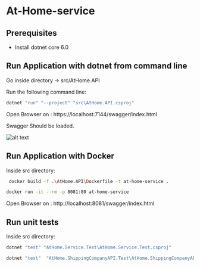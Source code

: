 # At-Home-service
## Prerequisites

- Install dotnet core 6.0

## Run Application with dotnet from command line

Go inside directory -> src/AtHome.API

Run the following command line:

```bash
dotnet "run" "--project" "src\AtHome.API.csproj"
```
Open Browser on : https://localhost:7144/swagger/index.html

Swagger Should be loaded.

![alt text](https://github.com/pablosangueza/at-home-service/blob/main/doc-resources/AtHomeSwaggerAPI.png)

## Run Application with Docker

Inside src directory: 

```bash
 docker build -f .\AtHome.API\Dockerfile -t at-home-service .
```

```bash
docker run -it --rm -p 8081:80 at-home-service
```
Open Browser on : http://localhost:8081/swagger/index.html

## Run unit tests
Inside src directory: 
```bash
dotnet "test" "AtHome.Service.Test\AtHome.Service.Test.csproj"
```

```bash
dotnet "test"  "AtHome.ShippingCompanyAPI.Test\AtHome.ShippingCompanyAPI.Test.csproj"
```


